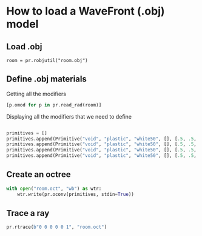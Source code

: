 # How to load a WaveFront (.obj) model

## Load .obj

```
room = pr.robjutil("room.obj")
```

## Define .obj materials

Getting all the modifiers
``` python
[p.omod for p in pr.read_rad(room)]
```
Displaying all the modifiers that we need to define
```
```
``` python
primitives = []
primitives.append(Primitive("void", "plastic", "white50", [], [.5, .5, .5, 0, 0]))
primitives.append(Primitive("void", "plastic", "white50", [], [.5, .5, .5, 0, 0]))
primitives.append(Primitive("void", "plastic", "white50", [], [.5, .5, .5, 0, 0]))
primitives.append(Primitive("void", "plastic", "white50", [], [.5, .5, .5, 0, 0]))
```

## Create an octree

``` python
with open("room.oct", "wb") as wtr:
    wtr.write(pr.oconv(primitives, stdin=True))
```

## Trace a ray

``` python
pr.rtrace(b"0 0 0 0 0 1", "room.oct")
```


